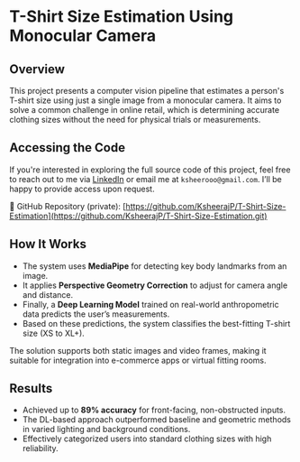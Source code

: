 # T-Shirt Size Estimation Using Monocular Camera

## Overview
This project presents a computer vision pipeline that estimates a person's T-shirt size using just a single image from a monocular camera. It aims to solve a common challenge in online retail, which is determining accurate clothing sizes without the need for physical trials or measurements.

## Accessing the Code
If you're interested in exploring the full source code of this project, feel free to reach out to me via [LinkedIn](https://www.linkedin.com/in/ksheerajprakash) or email me at `ksheerooo@gmail.com`. I’ll be happy to provide access upon request.

🔗 GitHub Repository (private): [https://github.com/KsheerajP/T-Shirt-Size-Estimation](https://github.com/KsheerajP/T-Shirt-Size-Estimation.git)

## How It Works
- The system uses **MediaPipe** for detecting key body landmarks from an image.
- It applies **Perspective Geometry Correction** to adjust for camera angle and distance.
- Finally, a **Deep Learning Model** trained on real-world anthropometric data predicts the user’s measurements.
- Based on these predictions, the system classifies the best-fitting T-shirt size (XS to XL+).

The solution supports both static images and video frames, making it suitable for integration into e-commerce apps or virtual fitting rooms.

## Results
- Achieved up to **89% accuracy** for front-facing, non-obstructed inputs.
- The DL-based approach outperformed baseline and geometric methods in varied lighting and background conditions.
- Effectively categorized users into standard clothing sizes with high reliability.
